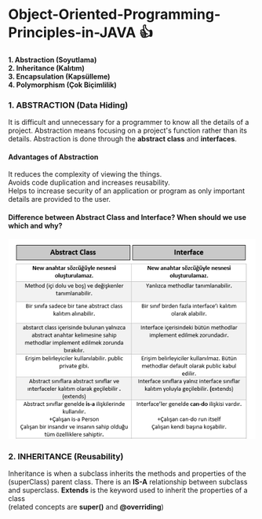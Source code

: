 # Object-Oriented-Programming-Principles-in-JAVA :+1: 
**1. Abstraction (Soyutlama)** <br/>
**2. Inheritance (Kalıtım)** <br/>
**3. Encapsulation (Kapsülleme)** <br/>
**4. Polymorphism (Çok Biçimlilik)** <br/>

### 1. ABSTRACTION (Data Hiding)
It is difficult and unnecessary for a programmer to know all the details of a project.
Abstraction means focusing on a project's function rather than its details.
Abstraction is done through the **abstract class** and **interfaces**.

#### Advantages of Abstraction
It reduces the complexity of viewing the things. <br/>
Avoids code duplication and increases reusability. <br/>
Helps to increase security of an application or program as only important details are provided to the user.<br/>

#### Difference between Abstract Class and Interface? When should we use which and why? 


![NEW](https://github.com/seymayigit/OOP-Principles-in-JAVA/blob/master/images/AbstractVsInterface.PNG)


### 2. INHERITANCE (Reusability)

Inheritance is when a subclass inherits the methods and properties of the (superClass) parent class.
There is an **IS-A** relationship between subclass and superclass.
**Extends** is the keyword used to inherit the properties of a class <br/>
(related concepts are **super()** and **@overriding**)


